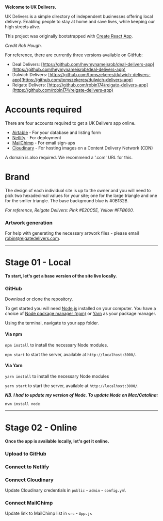 **Welcome to UK Delivers.**

UK Delivers is a simple directory of independent businesses offering local delivery. Enabling people to stay at home and save lives, while keeping our high streets alive.

This project was originally bootstrapped with [Create React App](https://github.com/facebook/create-react-app).

_Credit Rob Hough._

For reference, there are currently three versions available on GitHub:

* Deal Delivers: [https://github.com/heymynameisrob/deal-delivers-app](https://github.com/heymynameisrob/deal-delivers-app)
* Dulwich Delivers: [https://github.com/tomszekeres/dulwich-delivers-app](https://github.com/tomszekeres/dulwich-delivers-app)
* Reigate Delivers: [https://github.com/robin174/reigate-delivers-app](https://github.com/robin174/reigate-delivers-app)

# Accounts required

There are four accounts required to get a UK Delivers app online.

* [Airtable](https://airtable.com) - For your database and listing form
* [Netlify](https://www.netlify.com) - For deployment
* [MailChimp](https://mailchimp.com) - For email sign-ups
* [Cloudinary](https://cloudinary.com) - For hosting images on a Content Delivery Network (CDN)

A domain is also required. We recommend a '.com' URL for this.

# Brand

The design of each individual site is up to the owner and you will need to pick two hexadecimal values for your site; one for the large triangle and one for the smller triangle. The base background blue is #0B132B.

_For reference, Reigate Delivers: Pink #E20C5E, Yellow #FFB600._

### Artwork generation

For help with generating the necessary artwork files - please email [robin@reigatedelivers.com](mailto:robin@reigatedelivers.com).

___

# Stage 01 - Local

**To start, let's get a base version of the site live locally.**

### GitHub
Download or clone the repository. 

To get started you will need [Node.js](https://nodejs.org) installed on your computer. You have a choice of [Node package manager (npm)](https://nodejs.org) or [Yarn](https://yarnpkg.com) as your package manager.

Using the terminal, navigate to your app folder.

#### Via npm
`npm install` to install the necessary Node modules. 

`npm start` to start the server, available at `http://localhost:3000/`.

#### Via Yarn
`yarn install` to install the necessary Node modules

`yarn start` to start the server, available at `http://localhost:3000/`.

***NB. I had to update my version of Node. To update Node on Mac/Catalina:***

`nvm install node`

___

# Stage 02 - Online

**Once the app is available locally, let's get it online.**

### Upload to GitHub

### Connect to Netlify

### Connect Cloudinary

Update Cloudinary credentials in `public` - `admin` - `config.yml`

### Connect MailChimp

Update link to MailChimp list in `src` - `App.js`













